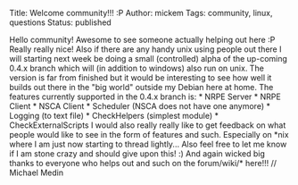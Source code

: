 Title: Welcome community!!! :P
Author: mickem
Tags: community, linux, questions
Status: published

Hello community! Awesome to see someone actually helping out here :P
Really really nice! Also if there are any handy unix using people out
there I will starting next week be doing a small (controlled) alpha of
the up-coming 0.4.x branch which will (in addition to windows) also run
on unix. The version is far from finished but it would be interesting to
see how well it builds out there in the "big world" outside my Debian
here at home. The features currently supported in the 0.4.x branch is:
\* NRPE Server \* NRPE Client \* NSCA Client \* Scheduler (NSCA does not
have one anymore) \* Logging (to text file) \* CheckHelpers (simplest
module) \* CheckExternalScripts I would also really really like to get
feedback on what people would like to see in the form of features and
such. Especially on \*nix where I am just now starting to thread
lightly... Also feel free to let me know if I am stone crazy and should
give upon this! :) And again wicked big thanks to everyone who helps out
and such on the forum/wiki/\* here!!! // Michael Medin
